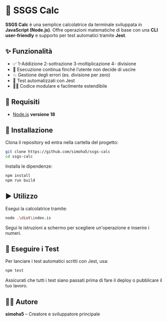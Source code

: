 # 📐 SSGS Calc

**SSGS Calc** è una semplice calcolatrice da terminale sviluppata in **JavaScript (Node.js)**. Offre operazioni matematiche di base con una **CLI user-friendly** e supporto per test automatici tramite **Jest**.

## ✨ Funzionalità

- ✅   1-Addizione
       2-sottrazione
        3-moltiplicazione 
       4- divisione
- 🔁 Esecuzione continua finché l’utente non decide di uscire
- 💥 Gestione degli errori (es. divisione per zero)
- 🧪 Test automatizzati con Jest
- 🧑‍💻 Codice modulare e facilmente estendibile

## 🧰 Requisiti

- [Node.js](https://nodejs.org/) **versione 18**

## 🚀 Installazione

Clona il repository ed entra nella cartella del progetto:
```bash
git clone https://github.com/simoha5/ssgs-calc
cd ssgs-calc
```

Installa le dipendenze:
```bash
npm install
npm run build

```

## ▶️ Utilizzo

Esegui la calcolatrice tramite:
```bash
node .\dist\index.is
```
Segui le istruzioni a schermo per scegliere un'operazione e inserire i numeri.

## 🧪 Eseguire i Test

Per lanciare i test automatici scritti con Jest, usa:
```bash
npm test
```
Assicurati che tutti i test siano passati prima di fare il deploy o pubblicare il tuo lavoro.

## 👨‍💻 Autore

**simoha5** – Creatore e sviluppatore principale



